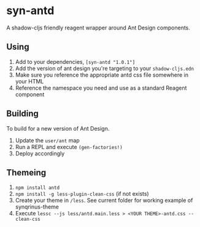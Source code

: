 # syn-antd

A shadow-cljs friendly reagent wrapper around Ant Design components.

## Using

1. Add to your dependencies, `[syn-antd "1.0.1"]`
2. Add the version of ant design you're targeting to your `shadow-cljs.edn`
3. Make sure you reference the appropriate antd css file somewhere in your HTML
4. Reference the namespace you need and use as a standard Reagent component

## Building

To build for a new version of Ant Design.

1. Update the `user/ant` map
2. Run a REPL and execute `(gen-factories!)`
3. Deploy accordingly

## Themeing

1. `npm install antd`
2. `npm install -g less-plugin-clean-css` (if not exists)
3. Create your theme in `/less`. See current folder for working example of synqrinus-theme
4. Execute `lessc --js less/antd.main.less > <YOUR THEME>-antd.css --clean-css`